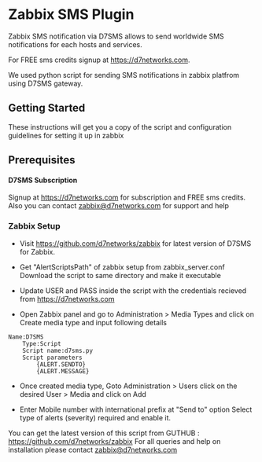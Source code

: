 # Zabbix SMS Plugin

Zabbix SMS notification via D7SMS allows to send worldwide SMS notifications for each hosts and services. 

For FREE sms credits signup at https://d7networks.com. 

We used python script for sending SMS notifications in zabbix platfrom using D7SMS gateway.

## Getting Started
These instructions will get you a copy of the script and configuration guidelines for setting it up in zabbix

## Prerequisites


#### D7SMS Subscription
Signup at https://d7networks.com for subscription and FREE sms credits. Also you can contact zabbix@d7networks.com for support and help


### Zabbix Setup


- Visit https://github.com/d7networks/zabbix for latest version of D7SMS for Zabbix.

- Get "AlertScriptsPath" of zabbix setup from zabbix_server.conf
Download the script to same directory and make it executable

- Update USER and PASS inside the script with the credentials recieved from  https://d7networks.com

- Open Zabbix panel and go to Administration > Media Types and click on Create media type and input following details



```
Name:D7SMS
    Type:Script
    Script name:d7sms.py
    Script parameters
        {ALERT.SENDTO}
        {ALERT.MESSAGE}
```

- Once created media type, Goto Administration > Users click on the desired User > Media and click on Add


- Enter Mobile number with international prefix at "Send to" option
    Select type of alerts (severity) required and enable it. 
    
    
You can get the latest version of this script from GUTHUB : https://github.com/d7networks/zabbix
For all queries and help on installation please contact zabbix@d7networks.com
